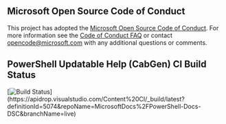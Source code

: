 ## Microsoft Open Source Code of Conduct
This project has adopted the [Microsoft Open Source Code of Conduct](https://opensource.microsoft.com/codeofconduct/).
For more information see the [Code of Conduct FAQ](https://opensource.microsoft.com/codeofconduct/faq/) or contact [opencode@microsoft.com](mailto:opencode@microsoft.com) with any additional questions or comments.

## PowerShell Updatable Help (CabGen) CI Build Status
[![Build Status](https://apidrop.visualstudio.com/Content%20CI/_apis/build/status/PROD/CabGen(PowerShell_Updatable_Help)/GitHub_MicrosoftDocs_PowerShell-Docs-DSC/5e2f03cc-63f1-1428-f12c-c00198b87edc_cabgen_Publish-Updatable-Help?repoName=MicrosoftDocs%2FPowerShell-Docs-DSC&branchName=live)](https://apidrop.visualstudio.com/Content%20CI/_build/latest?definitionId=5074&repoName=MicrosoftDocs%2FPowerShell-Docs-DSC&branchName=live)
